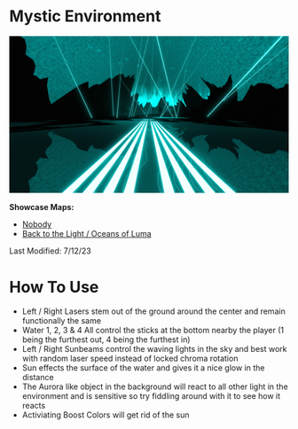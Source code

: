 # Mystic Environment
![Mystic Environment](Mystic.png)

**Showcase Maps:**
- [Nobody](https://beatsaver.com/maps/33f20)
- [Back to the Light / Oceans of Luma](https://beatsaver.com/maps/3543a)

Last Modified: 7/12/23

# How To Use

- Left / Right Lasers stem out of the ground around the center and remain functionally the same
- Water 1, 2, 3 & 4 All control the sticks at the bottom nearby the player (1 being the furthest out, 4 being the furthest in)
- Left / Right Sunbeams control the waving lights in the sky and best work with random laser speed instead of locked chroma rotation
- Sun effects the surface of the water and gives it a nice glow in the distance
- The Aurora like object in the background will react to all other light in the environment and is sensitive so try fiddling around with it to see how it reacts
- Activiating Boost Colors will get rid of the sun